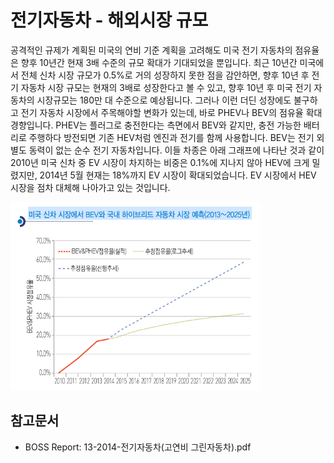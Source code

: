 # 전기자동차 - 해외시장 규모

공격적인 규제가 계획된 미국의 연비 기준 계획을 고려해도 미국 전기 자동차의 점유율은 향후 10년간 현재 3배 수준의 규모 확대가 기대되었을 뿐입니다.
최근 10년간 미국에서 전체 신차 시장 규모가 0.5%로 거의 성장하지 못한 점을 감안하면, 향후 10년 후 전기 자동차 시장 규모는 현재의 3배로 성장한다고 볼 수 있고, 향후 10년 후 미국 전기 자동차의 시장규모는 180만 대 수준으로 예상됩니다.
그러나 이런 더딘 성장에도 불구하고 전기 자동차 시장에서 주목해야할 변화가 있는데, 바로 PHEV나 BEV의 점유율 확대 경향입니다.
PHEV는 플러그로 충전한다는 측면에서 BEV와 같지만, 충전 가능한 배터리로 주행하다 방전되면 기존 HEV처럼 엔진과 전기를 함께 사용합니다.
BEV는 전기 외 별도 동력이 없는 순수 전기 자동차입니다.
이들 차종은 아래 그래프에 나타난 것과 같이 2010년 미국 신차 중 EV 시장이 차지하는 비중은 0.1%에 지나지 않아 HEV에 크게 밀렸지만, 2014년 5월 현재는 18%까지 EV 시장이 확대되었습니다.
EV 시장에서 HEV 시장을 점차 대체해 나아가고 있는 것입니다.


![](./images/전기자동차_Q12_1_1.PNG)


## 참고문서
-  BOSS Report: 13-2014-전기자동차(고연비 그린자동차).pdf
